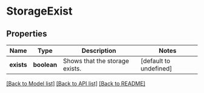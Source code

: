 
# StorageExist

## Properties
Name | Type | Description | Notes
------------ | ------------- | ------------- | -------------
**exists** | **boolean** | Shows that the storage exists.              | [default to undefined]



[[Back to Model list]](README.md#documentation-for-models) [[Back to API list]](README.md#documentation-for-api-endpoints) [[Back to README]](README.md)
